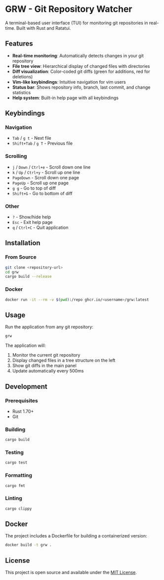 # GRW - Git Repository Watcher

A terminal-based user interface (TUI) for monitoring git repositories in real-time. Built with Rust and Ratatui.

## Features

- **Real-time monitoring**: Automatically detects changes in your git repository
- **File tree view**: Hierarchical display of changed files with directories
- **Diff visualization**: Color-coded git diffs (green for additions, red for deletions)
- **Vim-like keybindings**: Intuitive navigation for vim users
- **Status bar**: Shows repository info, branch, last commit, and change statistics
- **Help system**: Built-in help page with all keybindings

## Keybindings

### Navigation
- `Tab` / `g t` - Next file
- `Shift+Tab` / `g T` - Previous file

### Scrolling
- `j` / `Down` / `Ctrl+e` - Scroll down one line
- `k` / `Up` / `Ctrl+y` - Scroll up one line
- `PageDown` - Scroll down one page
- `PageUp` - Scroll up one page
- `g g` - Go to top of diff
- `Shift+G` - Go to bottom of diff

### Other
- `?` - Show/hide help
- `Esc` - Exit help page
- `q` / `Ctrl+C` - Quit application

## Installation

### From Source

```bash
git clone <repository-url>
cd grw
cargo build --release
```

### Docker

```bash
docker run -it --rm -v $(pwd):/repo ghcr.io/<username>/grw:latest
```

## Usage

Run the application from any git repository:

```bash
grw
```

The application will:
1. Monitor the current git repository
2. Display changed files in a tree structure on the left
3. Show git diffs in the main panel
4. Update automatically every 500ms

## Development

### Prerequisites

- Rust 1.70+
- Git

### Building

```bash
cargo build
```

### Testing

```bash
cargo test
```

### Formatting

```bash
cargo fmt
```

### Linting

```bash
cargo clippy
```

## Docker

The project includes a Dockerfile for building a containerized version:

```bash
docker build -t grw .
```

## License

This project is open source and available under the [MIT License](LICENSE).
